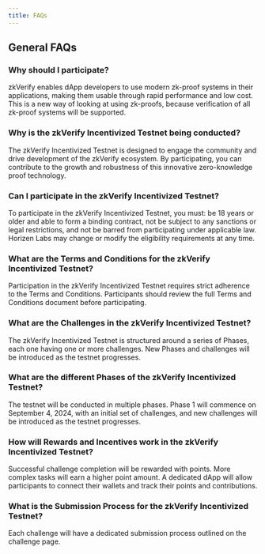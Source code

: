 ```yaml
---
title: FAQs
---
```


## General FAQs

### Why should I participate?
zkVerify enables dApp developers to use modern zk-proof systems in their applications, making them usable through rapid performance and low cost. This is a new way of looking at using zk-proofs, because verification of all zk-proof systems will be supported.


### Why is the zkVerify Incentivized Testnet being conducted? 
The zkVerify Incentivized Testnet is designed to engage the community and drive development of the zkVerify ecosystem. By participating, you can contribute to the growth and robustness of this innovative zero-knowledge proof technology.


### Can I participate in the zkVerify Incentivized Testnet? 
To participate in the zkVerify Incentivized Testnet, you must: be 18 years or older and able to form a binding contract, not be subject to any sanctions or legal restrictions, and not be barred from participating under applicable law. Horizen Labs may change or modify the eligibility requirements at any time.


### What are the Terms and Conditions for the zkVerify Incentivized Testnet? 
Participation in the zkVerify Incentivized Testnet requires strict adherence to the Terms and Conditions. Participants should review the full Terms and Conditions document before participating.


### What are the Challenges in the zkVerify Incentivized Testnet? 
The zkVerify Incentivized Testnet is structured around a series of Phases, each one having one or more challenges. New Phases and challenges will be introduced as the testnet progresses. 


### What are the different Phases of the zkVerify Incentivized Testnet? 
The testnet will be conducted in multiple phases. Phase 1 will commence on September 4, 2024, with an initial set of challenges, and new challenges will be introduced as the testnet progresses. 


### How will Rewards and Incentives work in the zkVerify Incentivized Testnet? 
Successful challenge completion will be rewarded with points. More complex tasks will earn a higher point amount. A dedicated dApp will allow participants to connect their wallets and track their points and contributions.


### What is the Submission Process for the zkVerify Incentivized Testnet? 
Each challenge will have a dedicated submission process outlined on the challenge page.
